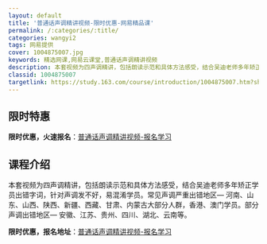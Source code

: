 ```yaml
---
layout: default
title: '普通话声调精讲视频-限时优惠-网易精品课'
permalink: /:categories/:title/
categories: wangyi2
tags: 网易提供
cover: 1004875007.jpg
keywords: 精选网课,网易云课堂,普通话声调精讲视频
description: 本套视频为四声调精讲，包括朗读示范和具体方法感受，结合吴迪老师多年矫正学员出错字词，针对声调发不好，易混淆学员。常见声调
classid: 1004875007
targetlink: https://study.163.com/course/introduction/1004875007.htm?share=1&shareId=1025206652&utm_campaign=share&utm_medium=iphoneShare&utm_source=&utm_u=1025206652
---
```


## 限时特惠

**限时优惠，火速报名**：[普通话声调精讲视频-报名学习](https://study.163.com/course/introduction/1004875007.htm?share=1&shareId=1025206652&utm_campaign=share&utm_medium=iphoneShare&utm_source=&utm_u=1025206652)

## 课程介绍

本套视频为四声调精讲，包括朗读示范和具体方法感受，结合吴迪老师多年矫正学员出错字词，针对声调发不好，易混淆学员。常见声调严重出错地区— 河南、山东、山西、陕西、新疆、西藏、甘肃、内蒙古大部分人群，香港、澳门学员。部分声调出错地区— 安徽、江苏、贵州、四川、湖北、云南等。

**限时优惠，报名地址**：[普通话声调精讲视频-报名学习](https://study.163.com/course/introduction/1004875007.htm?share=1&shareId=1025206652&utm_campaign=share&utm_medium=iphoneShare&utm_source=&utm_u=1025206652)

